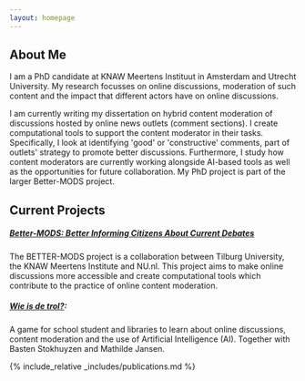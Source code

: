```yaml
---
layout: homepage
---
```


## About Me

I am a PhD candidate at KNAW Meertens Instituut in Amsterdam and Utrecht University. My research focusses on online discussions, moderation of such content and the impact that different actors have on online discussions.

I am currently writing my dissertation on hybrid content moderation of discussions hosted by online news outlets (comment sections). I create computational tools to support the content moderator in their tasks. Specifically, I look at identifying 'good' or 'constructive' comments, part of outlets' strategy to promote better discussions. Furthermore, I study how content moderators are currently working alongside AI-based tools as well as the opportunities for future collaboration. My PhD project is part of the larger Better-MODS project.

## Current Projects

##### [Better-MODS: Better Informing Citizens About Current Debates](https://better-mods.uvt.nl/)

The BETTER-MODS project is a collaboration between Tilburg University, the KNAW Meertens Institute and NU.nl. This project aims to make online discussions more accessible and create computational tools which contribute to the practice of online content moderation.

##### [Wie is de trol?](https://www.wie-is-de-trol.nl/): 

A game for school student and libraries to learn about online discussions, content moderation and the use of Artificial Intelligence (AI). Together with Basten Stokhuyzen and Mathilde Jansen.



{% include_relative _includes/publications.md %}


